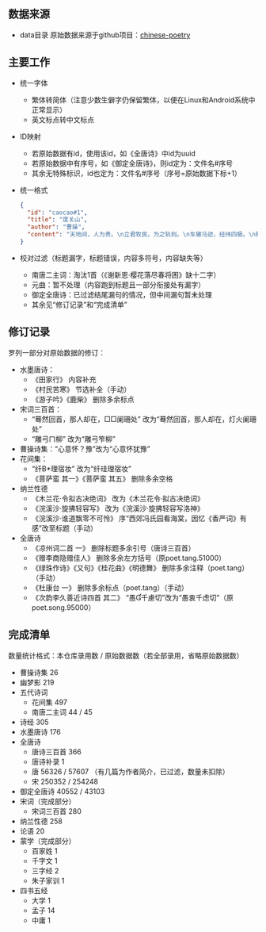 ## 数据来源

- data目录 原始数据来源于github项目：[chinese-poetry](https://github.com/chinese-poetry/chinese-poetry)

## 主要工作

- 统一字体
    - 繁体转简体（注意少数生僻字仍保留繁体，以便在Linux和Android系统中正常显示）
    - 英文标点转中文标点

- ID映射
    - 若原始数据有id，使用该id，如《全唐诗》中id为uuid
    - 若原始数据中有序号，如《御定全唐诗》，则id定为：文件名#序号
    - 其余无特殊标识，id也定为：文件名#序号（序号=原始数据下标+1）

- 统一格式
  ```json
  {
    "id": "caocao#1",
    "title": "度关山",
    "author": "曹操",
    "content": "天地间，人为贵。\n立君牧民，为之轨则。\n车辙马迹，经纬四极。\n黜陟幽明，黎庶繁息。\n于铄贤圣，总统邦域。\n封建五爵，井田刑狱。\n有燔丹书，无普赦赎。\n皋陶甫侯，何有失职？\n嗟哉后世，改制易律。\n劳民为君，役赋其力。\n舜漆食器，畔者十国，\n不及唐尧，采椽不斫。\n世叹伯夷，欲以厉俗。\n侈恶之大，俭为共德。\n许由推让，岂有讼曲？\n兼爱尚同，疏者为戚。"
  }
  ```

- 校对过滤（标题漏字，标题错误，内容多符号，内容缺失等）
    - 南唐二主词：淘汰1首（《谢新恩·樱花落尽春将困》缺十二字）
    - 元曲：暂不处理（内容跑到标题且一部分衔接处有漏字）
    - 御定全唐诗：已过滤结尾漏句的情况，但中间漏句暂未处理
    - 其余见“修订记录”和“完成清单”

## 修订记录

罗列一部分对原始数据的修订：

- 水墨唐诗：
    - 《田家行》 内容补充
    - 《村民苦寒》 节选补全（手动）
    - 《游子吟》《鹿柴》 删除多余标点
- 宋词三百首：
    - “蓦然回首，那人却在，□□阑珊处” 改为“蓦然回首，那人却在，灯火阑珊处”
    - “雕弓ㄇ柳” 改为“雕弓笮柳”
- 曹操诗集：“心意怀？豫”改为“心意怀犹豫”
- 花间集：
    - “纤B*理宿妆” 改为“纤珪理宿妆”
    - 《菩萨蛮 其一》《菩萨蛮 其五》 删除多余空格
- 纳兰性德
    - 《木兰花·令拟古决绝词》 改为《木兰花令·拟古决绝词》
    - 《浣溪沙·旋拂轻容写》 改为《浣溪沙·旋拂轻容写洛神》
    - 《浣溪沙·谁道飘零不可怜》 序“西郊冯氏园看海棠，因忆《香严词》有感”改至标题（手动）
- 全唐诗
    - 《凉州词二首 一》 删除标题多余引号（唐诗三百首）
    - 《赠李商隐赠佳人》 删除多余左方括号（原poet.tang.51000）
    - 《绿珠作诗》《又句》《桂花曲》《明德舞》 删除多余注释（poet.tang）（手动）
    - 《杜康台 一》 删除多余标点（poet.tang）（手动）
    - 《次韵李久善近诗四首 其二》 “愚千慮切”改为“愚衷千虑切”（原poet.song.95000）

## 完成清单

数量统计格式：本仓库录用数 / 原始数据数（若全部录用，省略原始数据数）

- 曹操诗集 26
- 幽梦影 219
- 五代诗词
    - 花间集 497
    - 南唐二主词 44 / 45
- 诗经 305
- 水墨唐诗 176
- 全唐诗
    - 唐诗三百首 366
    - 唐诗补录 1
    - 唐 56326 / 57607 （有几篇为作者简介，已过滤，数量未扣除）
    - 宋 250352 / 254248
- 御定全唐诗 40552 / 43103
- 宋词（完成部分）
    - 宋词三百首 280
- 纳兰性德 258
- 论语 20
- 蒙学（完成部分）
    - 百家姓 1
    - 千字文 1
    - 三字经 2
    - 朱子家训 1
- 四书五经
    - 大学 1
    - 孟子 14
    - 中庸 1